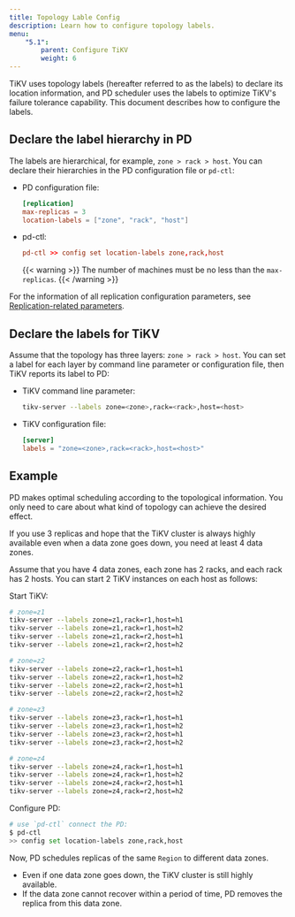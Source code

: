 ```yaml
---
title: Topology Lable Config
description: Learn how to configure topology labels.
menu:
    "5.1":
        parent: Configure TiKV
        weight: 6
---
```


TiKV uses topology labels (hereafter referred to as the labels) to declare its location information, and PD scheduler uses the labels to optimize TiKV's failure tolerance capability. This document describes how to configure the labels.

## Declare the label hierarchy in PD

The labels are hierarchical, for example, `zone > rack > host`. You can declare their hierarchies in the PD configuration file or `pd-ctl`:

- PD configuration file:
    ```toml
    [replication]
    max-replicas = 3
    location-labels = ["zone", "rack", "host"]
    ```
- pd-ctl:

    ```toml
    pd-ctl >> config set location-labels zone,rack,host
    ```
    {{< warning >}}
The number of machines must be no less than the `max-replicas`.
    {{< /warning >}}

For the information of all replication configuration parameters, see [Replication-related parameters](../pd-configuration-file/#replication).

## Declare the labels for TiKV

Assume that the topology has three layers: `zone > rack > host`. You can set a label for each layer by command line parameter or configuration file, then TiKV reports its label to PD:

- TiKV command line parameter:

    ```bash
    tikv-server --labels zone=<zone>,rack=<rack>,host=<host>
    ```

- TiKV configuration file:

    ```toml
    [server]
    labels = "zone=<zone>,rack=<rack>,host=<host>"
    ```

## Example

PD makes optimal scheduling according to the topological information. You only need to care about what kind of topology can achieve the desired effect.

If you use 3 replicas and hope that the TiKV cluster is always highly available even when a data zone goes down, you need at least 4 data zones.

Assume that you have 4 data zones, each zone has 2 racks, and each rack has 2 hosts. You can start 2 TiKV instances on each host as follows:

Start TiKV:

```bash
# zone=z1
tikv-server --labels zone=z1,rack=r1,host=h1
tikv-server --labels zone=z1,rack=r1,host=h2
tikv-server --labels zone=z1,rack=r2,host=h1
tikv-server --labels zone=z1,rack=r2,host=h2

# zone=z2
tikv-server --labels zone=z2,rack=r1,host=h1
tikv-server --labels zone=z2,rack=r1,host=h2
tikv-server --labels zone=z2,rack=r2,host=h1
tikv-server --labels zone=z2,rack=r2,host=h2

# zone=z3
tikv-server --labels zone=z3,rack=r1,host=h1
tikv-server --labels zone=z3,rack=r1,host=h2
tikv-server --labels zone=z3,rack=r2,host=h1
tikv-server --labels zone=z3,rack=r2,host=h2

# zone=z4
tikv-server --labels zone=z4,rack=r1,host=h1
tikv-server --labels zone=z4,rack=r1,host=h2
tikv-server --labels zone=z4,rack=r2,host=h1
tikv-server --labels zone=z4,rack=r2,host=h2
```

Configure PD:

```bash
# use `pd-ctl` connect the PD:
$ pd-ctl
>> config set location-labels zone,rack,host
```

Now, PD schedules replicas of the same `Region` to different data zones.

- Even if one data zone goes down, the TiKV cluster is still highly available.
- If the data zone cannot recover within a period of time, PD removes the replica from this data zone.